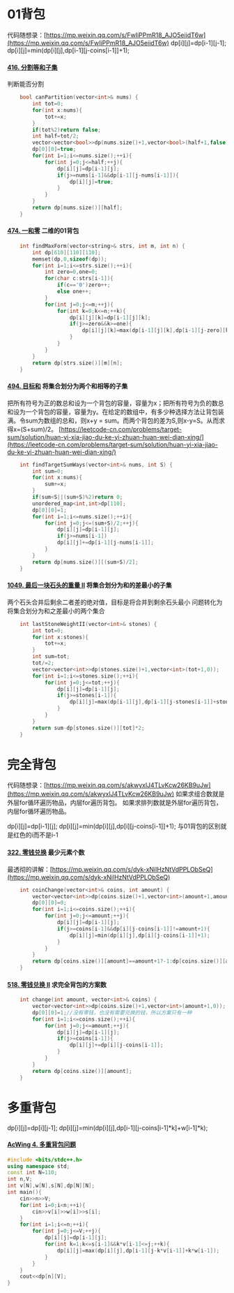 # 01背包
代码随想录：[https://mp.weixin.qq.com/s/FwIiPPmR18_AJO5eiidT6w](https://mp.weixin.qq.com/s/FwIiPPmR18_AJO5eiidT6w)
dp[i][j]=dp[i-1][j-1];
dp[i][j]=min(dp[i][j],dp[i-1][j-coins[i-1]]+1);
#### [416. 分割等和子集](https://leetcode-cn.com/problems/partition-equal-subset-sum/)
判断能否分割
```cpp
	bool canPartition(vector<int>& nums) {
        int tot=0;
        for(int x:nums){
            tot+=x;
        }
        if(tot%2)return false;
        int half=tot/2;
        vector<vector<bool>>dp(nums.size()+1,vector<bool>(half+1,false));
        dp[0][0]=true;
        for(int i=1;i<=nums.size();++i){
            for(int j=0;j<=half;++j){
                dp[i][j]=dp[i-1][j];
                if(j>=nums[i-1]&&dp[i-1][j-nums[i-1]]){
                    dp[i][j]=true;
                }
            }
        }
        return dp[nums.size()][half];
    }
```
#### [474. 一和零](https://leetcode-cn.com/problems/ones-and-zeroes/) 二维的01背包
```cpp
    int findMaxForm(vector<string>& strs, int m, int n) {
        int dp[610][110][110];
        memset(dp,0,sizeof(dp));
        for(int i=1;i<=strs.size();++i){
            int zero=0,one=0;
            for(char c:strs[i-1]){
                if(c=='0')zero++;
                else one++;
            }
            for(int j=0;j<=m;++j){
                for(int k=0;k<=n;++k){
                    dp[i][j][k]=dp[i-1][j][k];
                    if(j>=zero&&k>=one){
                        dp[i][j][k]=max(dp[i-1][j][k],dp[i-1][j-zero][k-one]+1);
                    }
                }
            }
        }
        return dp[strs.size()][m][n];
    }
```
#### [494. 目标和](https://leetcode-cn.com/problems/target-sum/) 将集合划分为两个和相等的子集
把所有符号为正的数总和设为一个背包的容量，容量为x；把所有符号为负的数总和设为一个背包的容量，容量为y。在给定的数组中，有多少种选择方法让背包装满。令sum为数组的总和，则x+y = sum。而两个背包的差为S,则x-y=S。从而求得x=(S+sum)/2。
[https://leetcode-cn.com/problems/target-sum/solution/huan-yi-xia-jiao-du-ke-yi-zhuan-huan-wei-dian-xing/](https://leetcode-cn.com/problems/target-sum/solution/huan-yi-xia-jiao-du-ke-yi-zhuan-huan-wei-dian-xing/)
```cpp
	int findTargetSumWays(vector<int>& nums, int S) {
        int sum=0;
        for(int x:nums){
            sum+=x;
        }
        if(sum<S||(sum+S)%2)return 0;
        unordered_map<int,int>dp[110];
        dp[0][0]=1;
        for(int i=1;i<=nums.size();++i){
            for(int j=0;j<=(sum+S)/2;++j){
                dp[i][j]=dp[i-1][j];
                if(j>=nums[i-1])
                dp[i][j]+=dp[i-1][j-nums[i-1]];
            }
        }
        return dp[nums.size()][(sum+S)/2];
    }
```
#### [1049. 最后一块石头的重量 II](https://leetcode-cn.com/problems/last-stone-weight-ii/) 将集合划分为和的差最小的子集
两个石头合并后剩余二者差的绝对值，目标是将合并到剩余石头最小
问题转化为将集合划分为和之差最小的两个集合
```cpp
    int lastStoneWeightII(vector<int>& stones) {
        int tot=0;
        for(int x:stones){
            tot+=x;
        }
        int sum=tot;
        tot/=2;
        vector<vector<int>>dp(stones.size()+1,vector<int>(tot+1,0));
        for(int i=1;i<=stones.size();++i){
            for(int j=0;j<=tot;++j){
                dp[i][j]=dp[i-1][j];
                if(j>=stones[i-1]){
                    dp[i][j]=max(dp[i-1][j],dp[i-1][j-stones[i-1]]+stones[i-1]);
                }
            }
        }
        return sum-dp[stones.size()][tot]*2;
    }
```


# 完全背包
代码随想录：[https://mp.weixin.qq.com/s/akwyxlJ4TLvKcw26KB9uJw](https://mp.weixin.qq.com/s/akwyxlJ4TLvKcw26KB9uJw)
如果求组合数就是外层for循环遍历物品，内层for遍历背包。
如果求排列数就是外层for遍历背包，内层for循环遍历物品。


dp[i][j]=dp[i-1][j];
dp[i][j]=min(dp[i][j],dp[i][j-coins[i-1]]+1);
与01背包的区别就是红色的i而不是i-1
#### [322. 零钱兑换](https://leetcode-cn.com/problems/coin-change/) 最少元素个数
最透彻的讲解：[https://mp.weixin.qq.com/s/dyk-xNilHzNtVdPPLObSeQ](https://mp.weixin.qq.com/s/dyk-xNilHzNtVdPPLObSeQ)
```cpp
    int coinChange(vector<int>& coins, int amount) {
        vector<vector<int>>dp(coins.size()+1,vector<int>(amount+1,amount+1));
        dp[0][0]=0;
        for(int i=1;i<=coins.size();++i){
            for(int j=0;j<=amount;++j){
                dp[i][j]=dp[i-1][j];
                if(j>=coins[i-1]&&dp[i][j-coins[i-1]]!=amount+1){
                    dp[i][j]=min(dp[i][j],dp[i][j-coins[i-1]]+1);
                }
            }
        }
        return dp[coins.size()][amount]==amount+1?-1:dp[coins.size()][amount];
    }
```
#### [518. 零钱兑换 II](https://leetcode-cn.com/problems/coin-change-2/) 求完全背包的方案数
```cpp
    int change(int amount, vector<int>& coins) {
        vector<vector<int>>dp(coins.size()+1,vector<int>(amount+1,0));
        dp[0][0]=1;//没有零钱，也没有需要兑换的钱，所以方案只有一种
        for(int i=1;i<=coins.size();++i){
            for(int j=0;j<=amount;++j){
                dp[i][j]=dp[i-1][j];
                if(j>=coins[i-1]){
                    dp[i][j]+=dp[i][j-coins[i-1]];
                }
            }
        }
        return dp[coins.size()][amount];
    }
```
# 多重背包
dp[i][j]=dp[i][j-1];
dp[i][j]=min(dp[i][j],dp[i-1][j-coins[i-1]*k]+w[i-1]*k);
#### [AcWing 4. 多重背包问题](https://www.acwing.com/problem/content/4/)
```cpp
#include <bits/stdc++.h>
using namespace std;
const int N=110;
int n,V;
int v[N],w[N],s[N],dp[N][N];
int main(){
    cin>>n>>V;
    for(int i=0;i<n;++i){
        cin>>v[i]>>w[i]>>s[i];
    }
    for(int i=1;i<=n;++i){
        for(int j=0;j<=V;++j){
            dp[i][j]=dp[i-1][j];
            for(int k=1;k<=s[i-1]&&k*v[i-1]<=j;++k){
                dp[i][j]=max(dp[i][j],dp[i-1][j-k*v[i-1]]+k*w[i-1]);
            }
        }
    }
    cout<<dp[n][V];
}
```



